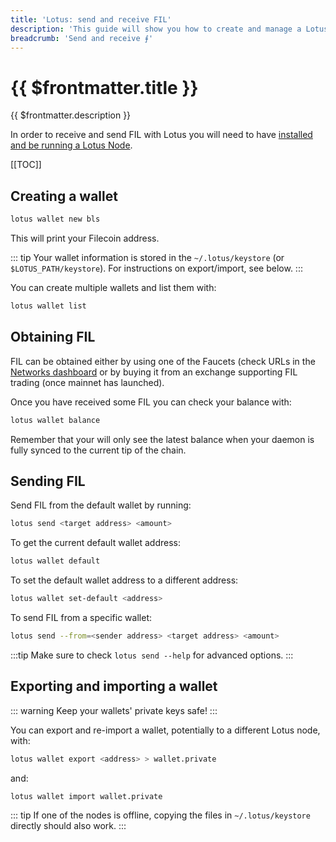 ```yaml
---
title: 'Lotus: send and receive FIL'
description: 'This guide will show you how to create and manage a Lotus wallet and how to use it to send some Filecoin to a different address.'
breadcrumb: 'Send and receive ⨎'
---
```


# {{ $frontmatter.title }}

{{ $frontmatter.description }}

In order to receive and send FIL with Lotus you will need to have [installed and be running a Lotus Node](installation.md).

[[TOC]]

## Creating a wallet

```bash
lotus wallet new bls
```

This will print your Filecoin address.

::: tip
Your wallet information is stored in the `~/.lotus/keystore` (or `$LOTUS_PATH/keystore`). For instructions on export/import, see below.
:::

You can create multiple wallets and list them with:

```bash
lotus wallet list
```

## Obtaining FIL

FIL can be obtained either by using one of the Faucets (check URLs in the [Networks dashboard](https://networks.filecoin.io) or by buying it from an exchange supporting FIL trading (once mainnet has launched).

Once you have received some FIL you can check your balance with:

```bash
lotus wallet balance
```

Remember that your will only see the latest balance when your daemon is fully synced to the current tip of the chain.

## Sending FIL

Send FIL from the default wallet by running:

```bash
lotus send <target address> <amount>
```
To get the current default wallet address:

```bash
lotus wallet default
```

To set the default wallet address to a different address:

```bash
lotus wallet set-default <address>
```

To send FIL from a specific wallet:

```bash
lotus send --from=<sender address> <target address> <amount>
```

:::tip
Make sure to check `lotus send --help` for advanced options.
:::

## Exporting and importing a wallet

::: warning
Keep your wallets' private keys safe!
:::

You can export and re-import a wallet, potentially to a different Lotus node, with:

```bash
lotus wallet export <address> > wallet.private
```

and:

```bash
lotus wallet import wallet.private
```

::: tip
If one of the nodes is offline, copying the files in `~/.lotus/keystore` directly should also work.
:::
